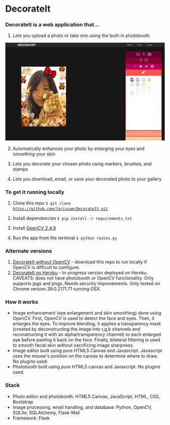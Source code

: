 # DecorateIt

### DecorateIt is a web application that...
1. Lets you upload a photo or take one using the built-in photobooth

![Photobooth](https://github.com/larissam/DecorateIt/blob/master/readmeimages/editor.png "Photobooth")


2. Automatically enhances your photo by enlarging your eyes and smoothing your skin

3. Lets you decorate your chosen photo using markers, brushes, and stamps

4. Lets you download, email, or save your decorated photo to your gallery


### To get it running locally

1. Clone this repo
<code>$ git clone https://github.com/larissam/DecorateIt.git </code>

2. Install dependencies
<code>$ pip install -r requirements.txt </code>

3. Install [OpenCV 2.4.9](http://opencv.org/downloads.html)

4. Run the app from the terminal
<code>$ python routes.py </code>


### Alternate versions
1. [DecorateIt without OpenCV](https://github.com/larissam/DecorateIt-NoOpenCV) - download this repo to run locally if OpenCV is difficult to configure.
2. [DecorateIt on Heroku](http://decorateit5.herokuapp.com/) - In-progress version deployed on Heroku. CAVEATS: does not have photobooth or OpenCV functionality. Only supports jpgs and pngs. Needs security improvements. Only tested on Chrome version 39.0.2171.71 running OSX. 


### How it works

- Image enhancement (eye enlargement and skin smoothing) done using OpenCV. First, OpenCV is used to detect the face and eyes. Then, it enlarges the eyes. To improve blending, it applies a transparency mask (created by deconstructing the image into r,g,b channels and reconstructing it with an alpha/transparency channel) to each enlarged eye before pasting it back on the face. Finally, bilateral filtering is used to smooth facial skin without sacrificing image sharpness.
- Image editor built using pure HTML5 Canvas and Javascript. Javascript uses the mouse's position on the canvas to determine where to draw. No plugins used.
- Photobooth built using pure HTML5 canvas and Javascript. No plugins used.


### Stack
- Photo editor and photobooth: HTML5 Canvas, JavaScript, HTML, CSS, Bootstrap
- Image processing, email handling, and database: Python, OpenCV, SQLite, SQLAlchemy, Flask-Mail
- Framework: Flask



